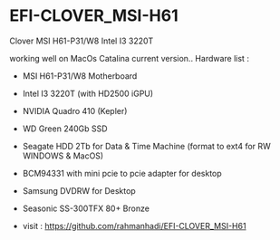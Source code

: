 # EFI-CLOVER_MSI-H61
Clover MSI H61-P31/W8 Intel I3 3220T


working well on MacOs Catalina current version..
Hardware list :
- MSI H61-P31/W8 Motherboard
- Intel I3 3220T (with HD2500 iGPU)
- NVIDIA Quadro 410 (Kepler)
- WD Green 240Gb SSD
- Seagate HDD 2Tb for Data & Time Machine (format to ext4 for RW WINDOWS & MacOS)
- BCM94331 with mini pcie to pcie adapter for desktop
- Samsung DVDRW for Desktop
- Seasonic SS-300TFX 80+ Bronze


- visit : https://github.com/rahmanhadi/EFI-CLOVER_MSI-H61

